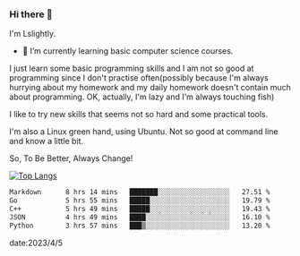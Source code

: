 ### Hi there 👋

I'm Lslightly.

- 🌱 I’m currently learning basic computer science courses.

I just learn some basic programming skills and I am not so good at programming since I don't practise often(possibly because I'm always hurrying about my homework and my daily homework doesn't contain much about programming. OK, actually, I'm lazy and I'm always touching fish)

I like to try new skills that seems not so hard and some practical tools.

I'm also a Linux green hand, using Ubuntu. Not so good at command line and know a little bit.

So, To Be Better, Always Change!

[![Top Langs](https://github-readme-stats.vercel.app/api/top-langs/?username=Lslightly&layout=compact)](https://github.com/anuraghazra/github-readme-stats)

<!--START_SECTION:waka-->

```txt
Markdown      8 hrs 14 mins   ███████░░░░░░░░░░░░░░░░░░   27.51 %
Go            5 hrs 55 mins   █████░░░░░░░░░░░░░░░░░░░░   19.79 %
C++           5 hrs 49 mins   █████░░░░░░░░░░░░░░░░░░░░   19.43 %
JSON          4 hrs 49 mins   ████░░░░░░░░░░░░░░░░░░░░░   16.10 %
Python        3 hrs 57 mins   ███▒░░░░░░░░░░░░░░░░░░░░░   13.20 %
```

<!--END_SECTION:waka-->

date:2023/4/5

